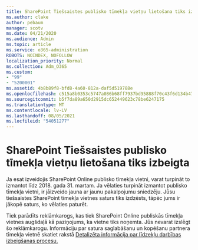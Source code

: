 ```yaml
---
title: SharePoint Tiešsaistes publisko tīmekļa vietņu lietošana tiks izbeigta
ms.author: clake
author: pebaum
manager: scotv
ms.date: 04/21/2020
ms.audience: Admin
ms.topic: article
ms.service: o365-administration
ROBOTS: NOINDEX, NOFOLLOW
localization_priority: Normal
ms.collection: Adm_O365
ms.custom:
- "99"
- "5200001"
ms.assetid: 4b8b89f8-bfd8-4a60-812a-daf5d519788e
ms.openlocfilehash: c515a8b0353c5747a086b68ff7937bd95888f70c43f6d134b4756653e2177b0b
ms.sourcegitcommit: b5f7da89a650d2915dc652449623c78be6247175
ms.translationtype: MT
ms.contentlocale: lv-LV
ms.lasthandoff: 08/05/2021
ms.locfileid: "54051277"
---
```

# <a name="sharepoint-online-public-websites-are-being-discontinued"></a>SharePoint Tiešsaistes publisko tīmekļa vietņu lietošana tiks izbeigta

Ja esat izveidojis SharePoint Online publisko tīmekļa vietni, varat turpināt to izmantot līdz 2018. gada 31. martam. Ja vēlaties turpināt izmantot publisko tīmekļa vietni, ir jāizveido jauna ar jaunu pakalpojumu sniedzēju. Jūsu tiešsaistes SharePoint tīmekļa vietnes saturs tiks izdzēsts, tāpēc jums ir jākopē saturs, ko vēlaties paturēt.
  
Tiek parādīts reklāmkarogs, kas tiek SharePoint Online publiskās tīmekļa vietnes augšdaļā kā paziņojums, ka vietne tiks noņemta. Jūs nevarat izslēgt šo reklāmkarogu. Informāciju par satura saglabāšanu un kopēšanu partnera tīmekļa vietnē skatiet rakstā [Detalizēta informācija par līdzekļu darbības izbeigšanas procesu.](https://go.microsoft.com/fwlink/?linkid=866980)
  